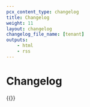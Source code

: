 ```yaml
---
pcx_content_type: changelog
title: Changelog
weight: 11
layout: changelog
changelog_file_name: [tenant]
outputs:
    - html
    - rss
---
```


# Changelog

<!-- Actual content lives in /data/changelogs/tenant.yaml. Update the file there for new entries to appear here. For more details, refer to https://developers.Khulnasoft.com/style-guide/documentation-content-strategy/content-types/changelog/#yaml-file -->

{{<product-changelog>}}